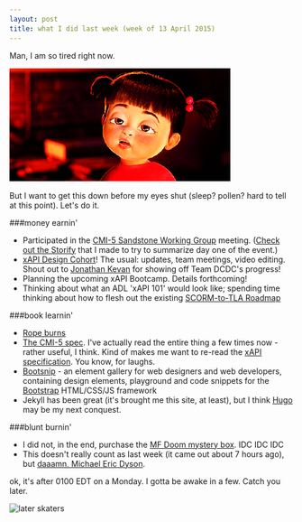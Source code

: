 ```yaml
---
layout: post
title: what I did last week (week of 13 April 2015)
---
```


Man, I am so tired right now.

![sleepy](/images/sleepy.gif 'sleepy')

But I want to get this down before my eyes shut (sleep? pollen? hard to tell at this point). Let's do it.

###money earnin'

* Participated in the [CMI-5 Sandstone Working Group](http://www.adlnet.gov/index.html%3Fp=12527.html) meeting. ([Check out the Storify](https://storify.com/oxala75/cmi-5-working-group-meeting) that I made to try to summarize day one of the event.)
* [xAPI Design Cohort](https://groups.google.com/a/adlnet.gov/forum/#!forum/xapi-design)! The usual: updates, team meetings, video editing. Shout out to [Jonathan Kevan](https://www.linkedin.com/pub/jon-kevan/2/21b/a41) for showing off Team DCDC's progress!
* Planning the upcoming xAPI Bootcamp. Details forthcoming!
* Thinking about what an ADL 'xAPI 101' would look like; spending time thinking about how to flesh out the existing [SCORM-to-TLA Roadmap](http://adlnet.github.io/SCORM-to-TLA-Roadmap/)

###book learnin'
* [Rope burns](http://www.animatedknots.com/indexbasics.php)
* [The CMI-5 spec](https://github.com/AICC/CMI-5_Spec_Current). I've actually read the entire thing a few times now - rather useful, I think. Kind of makes me want to re-read the [xAPI specification](https://github.com/adlnet/xAPI-Spec). You know, for laughs.
* [Bootsnip](http://bootsnipp.com/) - an element gallery for web designers and web developers, containing design elements, playground and code snippets for the [Bootstrap](http://getbootstrap.com/) HTML/CSS/JS framework
* Jekyll has been great (it's brought me this site, at least), but I think [Hugo](http://gohugo.io/) may be my next conquest. 

###blunt burnin'
* I did not, in the end, purchase the [MF Doom mystery box](http://www.factmag.com/2015/04/12/mf-doom-akomplice-mystery-box/). IDC IDC IDC
* This doesn't really count as last week (it came out about 7 hours ago), but [daaamn, Michael Eric Dyson](http://www.newrepublic.com/article/121550/cornel-wests-rise-fall-our-most-exciting-black-scholar-ghost).

ok, it's after 0100 EDT on a Monday. I gotta be awake in a few. Catch you later.

![later skaters](/images/later-skaters.gif 'later skaters')